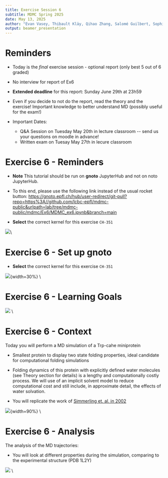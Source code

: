 ```yaml
---
title: Exercise Session 6
subtitle: MDMC Spring 2025
date: May 13, 2025
author: "Evan Vasey, Thibault Kläy, Qihao Zhang, Salomé Guilbert, Sophia Johnson, Andrea Levy"
output: beamer_presentation
---
```


# Reminders

- Today is the *final* exercise session - optional report (only best 5 out of 6 graded)

- No interview for report of Ex6

- **Extended deadline** for this report: Sunday June 29th at 23h59

- Even if you decide to not do the report, read the theory and the exercise! Important knowledge to better understand MD (possibly useful for the exam!)

- Important Dates:
  - Q&A Session on Tuesday May 20th in lecture classroom -- send us your questions on moodle in advance!
  - Written exam on Tuesay May 27th in lecure classroom


# Exercise 6 - Reminders

- **Note** This tutorial should be run on **gnoto** JupyterHub and not on noto JupyterHub.

- To this end, please use the following link instead of the usual rocket button: https://gnoto.epfl.ch/hub/user-redirect/git-pull?repo=https%3A//github.com/lcbc-epfl/mdmc-public&urlpath=lab/tree/mdmc-public/mdmc/Ex6/MDMC_ex6.ipynb&branch=main

- **Select** the correct kernel for this exercise `CH-351`

![](/data/mdmc/img_slides/Ex6/gnoto.png)\

# Exercise 6 - Set up gnoto

- **Select** the correct kernel for this exercise `CH-351`

![](/data/mdmc/img_slides/Ex6/gnoto_kernel.png){width=30%} \


# Exercise 6 - Learning Goals

![](/data/mdmc/img_slides/Ex6/learning_goals.png) \

# Exercise 6 - Context

Today you will perform a MD simulation of a Trp-cahe miniprotein

- Smallest protein to display two state folding properties, ideal candidate for computational folding simulations

- Folding dynamics of this protein with explicitly defined water molecules (see Theory section for details) is a lengthy and computationally costly process. We will use of an implicit solvent model to reduce computational cost and still include, in approximate detail, the effects of water solvation.

- You will replicate the work of [Simmerling et. al. in 2002](https://pubs.acs.org/doi/10.1021/ja0273851)

![](/data/mdmc/img_slides/Ex6/trp-cage_study.png){width=90%} \

# Exercise 6 - Analysis

The analysis of the MD trajectories:

- You will look at different properties during the simulation, comparing to the experimental structure (PDB 1L2Y)

![](/data/mdmc/img_slides/Ex6/trp-cage_end.png) \

